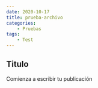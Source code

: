 ```yaml
---
date: 2020-10-17
title: prueba-archivo
categories:
    - Pruebas
tags:
    - Test
---
```



## Titulo

Comienza a escribir tu publicación

